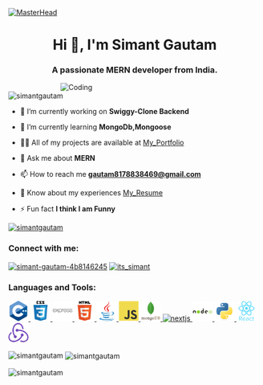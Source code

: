 
[![MasterHead]( https://www.wingstechsolutions.com/wp-content/uploads/2022/03/full-stack-development.gif)](https://github.com/simantgautam)
<h1 align="center">Hi 👋, I'm Simant Gautam</h1>
<h3 align="center">A passionate MERN developer from India.</h3>
<img align="right" alt="Coding" width="400" src="https://i.pinimg.com/originals/54/e3/7d/54e37d8074ebcde1d96c77d7b2a7f310.gif">

<p align="left"> <img src="https://komarev.com/ghpvc/?username=simantgautam&label=Profile%20views&color=0e75b6&style=flat" alt="simantgautam" /> </p>


- 🔭 I’m currently working on **Swiggy-Clone Backend**

- 🌱 I’m currently learning **MongoDb,Mongoose**

- 👨‍💻 All of my projects are available at [My_Portfolio ](https://simant-gautam-portfolio.vercel.app/)

- 💬 Ask me about **MERN**


- 📫 How to reach me **gautam8178838469@gmail.com**

- 📄 Know about my experiences [My_Resume](https://drive.google.com/file/d/1O9QgqcojvQfUvbBNB34k2iYEtv06iKOW/view?usp=sharing)

- ⚡ Fun fact **I think I am Funny**

<p align="left"> <a href="https://github.com/ryo-ma/github-profile-trophy"><img src="https://github-profile-trophy.vercel.app/?username=simantgautam" alt="simantgautam" /></a> </p>


<h3 align="left">Connect with me:</h3>
<p align="left">
<a href="https://linkedin.com/in/simant-gautam-4b8146245" target="blank"><img align="center" src="https://raw.githubusercontent.com/rahuldkjain/github-profile-readme-generator/master/src/images/icons/Social/linked-in-alt.svg" alt="simant-gautam-4b8146245" height="30" width="40" /></a>
<a href="https://instagram.com/its_simant" target="blank"><img align="center" src="https://raw.githubusercontent.com/rahuldkjain/github-profile-readme-generator/master/src/images/icons/Social/instagram.svg" alt="its_simant" height="30" width="40" /></a>
</p>

<h3 align="left">Languages and Tools:</h3>
<p align="left"> <a href="https://www.w3schools.com/cpp/" target="_blank" rel="noreferrer"> <img src="https://raw.githubusercontent.com/devicons/devicon/master/icons/cplusplus/cplusplus-original.svg" alt="cplusplus" width="40" height="40"/> </a> <a href="https://www.w3schools.com/css/" target="_blank" rel="noreferrer"> <img src="https://raw.githubusercontent.com/devicons/devicon/master/icons/css3/css3-original-wordmark.svg" alt="css3" width="40" height="40"/> </a> <a href="https://expressjs.com" target="_blank" rel="noreferrer"> <img src="https://raw.githubusercontent.com/devicons/devicon/master/icons/express/express-original-wordmark.svg" alt="express" width="40" height="40"/> </a> <a href="https://www.w3.org/html/" target="_blank" rel="noreferrer"> <img src="https://raw.githubusercontent.com/devicons/devicon/master/icons/html5/html5-original-wordmark.svg" alt="html5" width="40" height="40"/> </a> <a href="https://www.java.com" target="_blank" rel="noreferrer"> <img src="https://raw.githubusercontent.com/devicons/devicon/master/icons/java/java-original.svg" alt="java" width="40" height="40"/> </a> <a href="https://developer.mozilla.org/en-US/docs/Web/JavaScript" target="_blank" rel="noreferrer"> <img src="https://raw.githubusercontent.com/devicons/devicon/master/icons/javascript/javascript-original.svg" alt="javascript" width="40" height="40"/> </a> <a href="https://www.mongodb.com/" target="_blank" rel="noreferrer"> <img src="https://raw.githubusercontent.com/devicons/devicon/master/icons/mongodb/mongodb-original-wordmark.svg" alt="mongodb" width="40" height="40"/> </a> <a href="https://nextjs.org/" target="_blank" rel="noreferrer"> <img src="https://cdn.worldvectorlogo.com/logos/nextjs-2.svg" alt="nextjs" width="40" height="40"/> </a> <a href="https://nodejs.org" target="_blank" rel="noreferrer"> <img src="https://raw.githubusercontent.com/devicons/devicon/master/icons/nodejs/nodejs-original-wordmark.svg" alt="nodejs" width="40" height="40"/> </a> <a href="https://www.python.org" target="_blank" rel="noreferrer"> <img src="https://raw.githubusercontent.com/devicons/devicon/master/icons/python/python-original.svg" alt="python" width="40" height="40"/> </a> <a href="https://reactjs.org/" target="_blank" rel="noreferrer"> <img src="https://raw.githubusercontent.com/devicons/devicon/master/icons/react/react-original-wordmark.svg" alt="react" width="40" height="40"/> </a> <a href="https://redux.js.org" target="_blank" rel="noreferrer"> <img src="https://raw.githubusercontent.com/devicons/devicon/master/icons/redux/redux-original.svg" alt="redux" width="40" height="40"/> </a> </p>

<p><img align="left" src="https://github-readme-stats.vercel.app/api/top-langs?username=simantgautam&show_icons=true&locale=en&layout=compact" alt="simantgautam" /></p>

<p>&nbsp;<img align="center" src="https://github-readme-stats.vercel.app/api?username=simantgautam&show_icons=true&locale=en" alt="simantgautam" /></p>

<p><img align="center" src="https://github-readme-streak-stats.herokuapp.com/?user=simantgautam&" alt="simantgautam" /></p>
